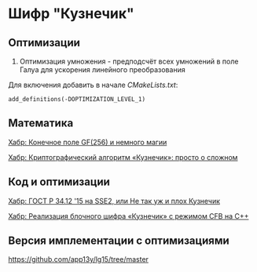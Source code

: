 # Шифр "Кузнечик"

## Оптимизации
1. Оптимизация умножения - предподсчёт всех умножений в поле Галуа для ускорения линейного преобразования

Для включения добавить в начале *CMakeLists.txt*:
```
add_definitions(-DOPTIMIZATION_LEVEL_1)
```


## Математика
[Хабр: Конечное поле GF(256) и немного магии](https://habr.com/ru/articles/279197/)

[Хабр: Криптографический алгоритм «Кузнечик»: просто о сложном](https://habr.com/ru/articles/459004/)

## Код и оптимизации

[Хабр: ГОСТ Р 34.12 '15 на SSE2, или Не так уж и плох Кузнечик](https://habr.com/ru/articles/312224/)

[Хабр: Реализация блочного шифра «Кузнечик» с режимом CFB на С++](https://habr.com/ru/articles/313932/)

## Версия имплементации с оптимизациями
https://github.com/app13y/lg15/tree/master